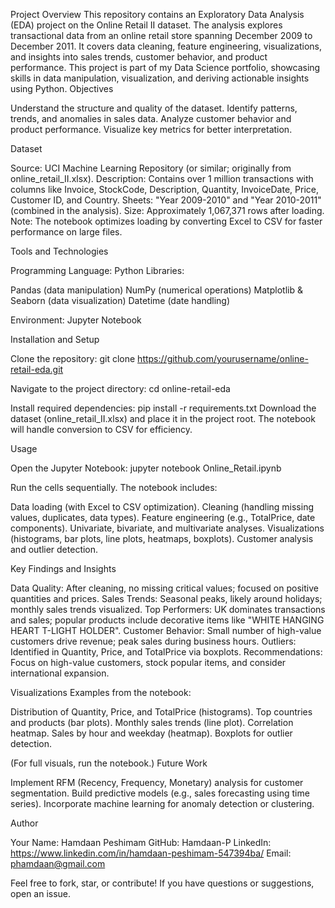 Project Overview
This repository contains an Exploratory Data Analysis (EDA) project on the Online Retail II dataset. The analysis explores transactional data from an online retail store spanning December 2009 to December 2011. It covers data cleaning, feature engineering, visualizations, and insights into sales trends, customer behavior, and product performance.
This project is part of my Data Science portfolio, showcasing skills in data manipulation, visualization, and deriving actionable insights using Python.
Objectives

Understand the structure and quality of the dataset.
Identify patterns, trends, and anomalies in sales data.
Analyze customer behavior and product performance.
Visualize key metrics for better interpretation.

Dataset

Source: UCI Machine Learning Repository (or similar; originally from online_retail_II.xlsx).
Description: Contains over 1 million transactions with columns like Invoice, StockCode, Description, Quantity, InvoiceDate, Price, Customer ID, and Country.
Sheets: "Year 2009-2010" and "Year 2010-2011" (combined in the analysis).
Size: Approximately 1,067,371 rows after loading.
Note: The notebook optimizes loading by converting Excel to CSV for faster performance on large files.

Tools and Technologies

Programming Language: Python
Libraries:

Pandas (data manipulation)
NumPy (numerical operations)
Matplotlib & Seaborn (data visualization)
Datetime (date handling)


Environment: Jupyter Notebook

Installation and Setup

Clone the repository:
git clone https://github.com/yourusername/online-retail-eda.git

Navigate to the project directory:
cd online-retail-eda

Install required dependencies:
pip install -r requirements.txt
Download the dataset (online_retail_II.xlsx) and place it in the project root. The notebook will handle conversion to CSV for efficiency.

Usage

Open the Jupyter Notebook:
jupyter notebook Online_Retail.ipynb

Run the cells sequentially. The notebook includes:

Data loading (with Excel to CSV optimization).
Cleaning (handling missing values, duplicates, data types).
Feature engineering (e.g., TotalPrice, date components).
Univariate, bivariate, and multivariate analyses.
Visualizations (histograms, bar plots, line plots, heatmaps, boxplots).
Customer analysis and outlier detection.



Key Findings and Insights

Data Quality: After cleaning, no missing critical values; focused on positive quantities and prices.
Sales Trends: Seasonal peaks, likely around holidays; monthly sales trends visualized.
Top Performers: UK dominates transactions and sales; popular products include decorative items like "WHITE HANGING HEART T-LIGHT HOLDER".
Customer Behavior: Small number of high-value customers drive revenue; peak sales during business hours.
Outliers: Identified in Quantity, Price, and TotalPrice via boxplots.
Recommendations: Focus on high-value customers, stock popular items, and consider international expansion.

Visualizations
Examples from the notebook:

Distribution of Quantity, Price, and TotalPrice (histograms).
Top countries and products (bar plots).
Monthly sales trends (line plot).
Correlation heatmap.
Sales by hour and weekday (heatmap).
Boxplots for outlier detection.

(For full visuals, run the notebook.)
Future Work

Implement RFM (Recency, Frequency, Monetary) analysis for customer segmentation.
Build predictive models (e.g., sales forecasting using time series).
Incorporate machine learning for anomaly detection or clustering.


Author

Your Name: Hamdaan Peshimam
GitHub: Hamdaan-P
LinkedIn: https://www.linkedin.com/in/hamdaan-peshimam-547394ba/
Email: phamdaan@gmail.com


Feel free to fork, star, or contribute! If you have questions or suggestions, open an issue.
